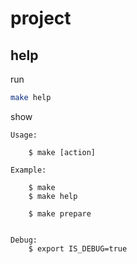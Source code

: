 

# project


## help

run

``` sh
make help
```

show

```
Usage:

	$ make [action]

Example:

	$ make
	$ make help

	$ make prepare


Debug:
	$ export IS_DEBUG=true

```
